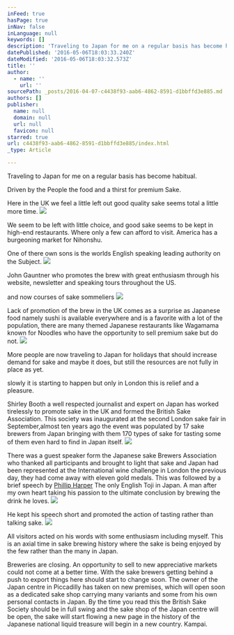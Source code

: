 ```yaml
---
inFeed: true
hasPage: true
inNav: false
inLanguage: null
keywords: []
description: 'Traveling to Japan for me on a regular basis has become habitual. '
datePublished: '2016-05-06T18:03:33.240Z'
dateModified: '2016-05-06T18:03:32.573Z'
title: ''
author:
  - name: ''
    url: ''
sourcePath: _posts/2016-04-07-c4438f93-aab6-4862-8591-d1bbffd3e885.md
authors: []
publisher:
  name: null
  domain: null
  url: null
  favicon: null
starred: true
url: c4438f93-aab6-4862-8591-d1bbffd3e885/index.html
_type: Article

---
```

Traveling to Japan for me on a regular basis has become habitual. 

Driven by the People the food and a thirst for premium Sake. 

Here in the UK we feel a little left out good quality sake seems total a little more time.
![](https://the-grid-user-content.s3-us-west-2.amazonaws.com/6cd5d378-72d0-4a23-b508-93f8abcc8b8c.jpg)

We seem to be left with little choice, and good sake seems to be kept in high-end restaurants. Where only a few can afford to visit. America has a burgeoning market for Nihonshu.

One of there own sons is the worlds English speaking leading authority on the Subject. ![](https://the-grid-user-content.s3-us-west-2.amazonaws.com/77f9dc11-62a5-4bd8-b023-8274a070437d.jpg)

John Gauntner who promotes the brew with great enthusiasm through his website, newsletter and speaking tours throughout the US. 

and now courses of sake sommeliers
![](https://s3-us-west-2.amazonaws.com/the-grid-img/p/20eba106e2318e37a64baa96863772aa00a39fbc.jpg)

Lack of promotion of the brew in the UK comes as a surprise as Japanese food namely sushi is available everywhere and is a favorite with a lot of the population, there are many themed Japanese restaurants like Wagamama known for Noodles who have the opportunity to sell premium sake but do not. ![](https://the-grid-user-content.s3-us-west-2.amazonaws.com/dcf26e96-c898-43db-aa7b-f8970a0d6be5.jpg)

More people are now traveling to Japan for holidays that should increase demand for sake and maybe it does, but still the resources are not fully in place as yet.

slowly it is starting to happen but only in London this is relief and a pleasure. 

Shirley Booth a well respected journalist and expert on Japan has worked tirelessly to promote sake in the UK and formed the British Sake Association. This society was inaugurated at the second London sake fair in September,almost ten years ago the event was populated by 17 sake brewers from Japan bringing with them 170 types of sake for tasting some of them even hard to find in Japan itself. ![](https://the-grid-user-content.s3-us-west-2.amazonaws.com/5d7c14e7-ce59-42f5-97a1-e4417fc04013.jpg)

There was a guest speaker form the Japanese sake Brewers Association who thanked all participants and brought to light that sake and Japan had been represented at the International wine challenge in London the previous day, they had come away with eleven gold medals. This was followed by a brief speech by [Phillip Harper][0] The only English Toji in Japan. A man after my own heart taking his passion to the ultimate conclusion by brewing the drink he loves. ![](https://the-grid-user-content.s3-us-west-2.amazonaws.com/210365d4-a710-4359-990c-948860830b2a.jpg)

He kept his speech short and promoted the action of tasting rather than talking sake. ![](https://the-grid-user-content.s3-us-west-2.amazonaws.com/147ef2fc-aef4-41e6-87d3-107cee365ffc.jpg)

All visitors acted on his words with some enthusiasm including myself. This is an axial time in sake brewing history where the sake is being enjoyed by the few rather than the many in Japan. 

Breweries are closing. An opportunity to sell to new appreciative markets could not come at a better time. With the sake brewers getting behind a push to export things here should start to change soon. The owner of the Japan centre in Piccadilly has taken on new premises, which will open soon as a dedicated sake shop carrying many variants and some from his own personal contacts in Japan. By the time you read this the British Sake Society should be in full swing and the sake shop of the Japan centre will be open, the sake will start flowing a new page in the history of the Japanese national liquid treasure will begin in a new country. Kampai. 

[0]: https://youtu.be/tNa-sWiZdm0